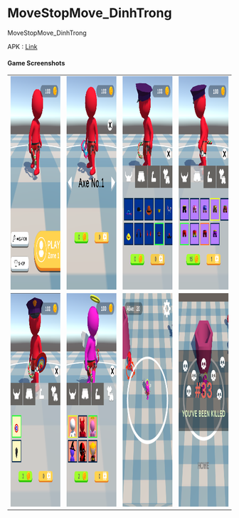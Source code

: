 # MoveStopMove_DinhTrong
 MoveStopMove_DinhTrong

APK : [Link](https://drive.google.com/file/d/1d4bWVKlSFN6OMw3HlfyOKZIrsQmORn_r/view?usp=drive_link)

#### Game Screenshots

<table>
   <tr>
    <td><img src="Screenshots/1.png" width=270 height=480></td>
    <td><img src="Screenshots/2.png" width=270 height=480></td>
    <td><img src="Screenshots/3.png" width=270 height=480></td>
    <td><img src="Screenshots/4.png" width=270 height=480></td>
  </tr>
  <tr>
    <td><img src="Screenshots/5.png" width=270 height=480></td>
    <td><img src="Screenshots/6.png" width=270 height=480></td>
    <td><img src="Screenshots/7.png" width=270 height=480></td>
    <td><img src="Screenshots/8.png" width=270 height=480></td>
  </tr>
 </table>
